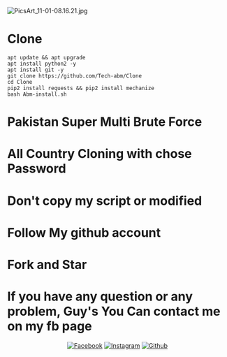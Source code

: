![PicsArt_11-01-08.16.21.jpg](https://user-images.githubusercontent.com/52023076/97806788-3a54ea80-1c7f-11eb-834b-97c14638c55b.jpg)

# Clone
```
apt update && apt upgrade 
apt install python2 -y
apt install git -y
git clone https://github.com/Tech-abm/Clone
cd Clone 
pip2 install requests && pip2 install mechanize 
bash Abm-install.sh
```
# Pakistan Super Multi Brute Force 
# All Country Cloning with chose Password 
# Don't copy my script or modified 
# Follow My github account 
# Fork and Star
# If you have any question or any problem, Guy's You Can contact me on my fb page 
<p align="center">
<a href="https://fb.com/Techabm"><img title="Facebook" src="https://img.shields.io/badge/Facebook-red?style=for-the-badge&logo=facebook"></a>
<a href="https://www.instagram.com/Techabm"><img title="Instagram" src="https://img.shields.io/badge/INSTAGRAM-purple?style=for-the-badge&logo=instagram"></a>
<a href="https://github.com/Tech-abm"><img title="Github" src="https://img.shields.io/badge/Github-TECH--ABM-blue?style=for-the-badge&logo=github"></a>
